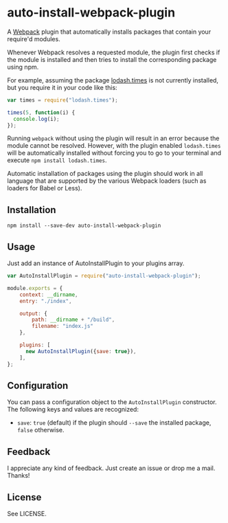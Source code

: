 auto-install-webpack-plugin
===========================

A [Webpack](http://webpack.github.io/) plugin that automatically installs packages that contain your require'd modules.

Whenever Webpack resolves a requested module, the plugin first checks if the module is installed and then tries to install the corresponding package using npm.

For example, assuming the package [lodash.times](https://www.npmjs.com/package/lodash.times) is not currently installed, but you require it in your code like this:

```JavaScript
var times = require("lodash.times");

times(5, function(i) {
  console.log(i);
});
```

Running `webpack` without using the plugin will result in an error because the module cannot be resolved. However, with the plugin enabled `lodash.times` will be automatically installed without forcing you to go to your terminal and execute `npm install lodash.times`.

Automatic installation of packages using the plugin should work in all language that are supported by the various Webpack loaders (such as loaders for Babel or Less).

## Installation ##

`npm install --save-dev auto-install-webpack-plugin`

## Usage ##

Just add an instance of AutoInstallPlugin to your plugins array.

```JavaScript
var AutoInstallPlugin = require("auto-install-webpack-plugin");

module.exports = {
    context: __dirname,
    entry: "./index",

    output: {
        path: __dirname + "/build",
        filename: "index.js"
    },

    plugins: [
      new AutoInstallPlugin({save: true}),
    ],
};
```

## Configuration ##

You can pass a configuration object to the `AutoInstallPlugin` constructor. The following keys and values are recognized:

* `save`: `true` (default) if the plugin should `--save` the installed package, `false` otherwise.

## Feedback ##

I appreciate any kind of feedback. Just create an issue or drop me a mail. Thanks!

## License ##

See LICENSE.

